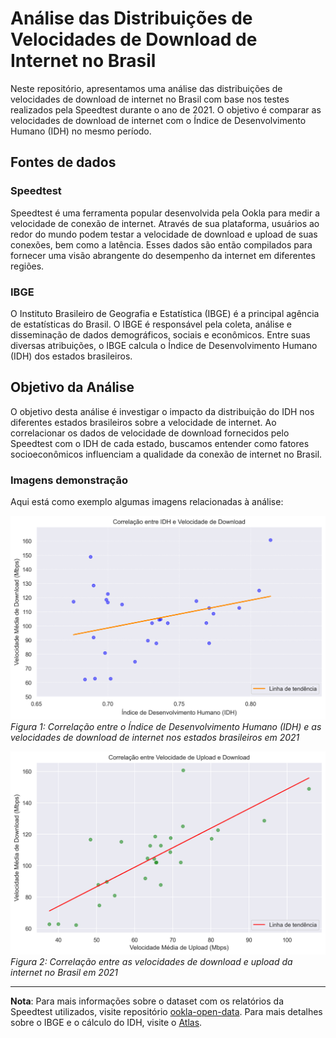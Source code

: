 # Análise das Distribuições de Velocidades de Download de Internet no Brasil

Neste repositório, apresentamos uma análise das distribuições de velocidades de download de internet no Brasil com base nos testes realizados pela Speedtest durante o ano de 2021. O objetivo é comparar as velocidades de download de internet com o Índice de Desenvolvimento Humano (IDH) no mesmo período.

## Fontes de dados

### Speedtest
Speedtest é uma ferramenta popular desenvolvida pela Ookla para medir a velocidade de conexão de internet. Através de sua plataforma, usuários ao redor do mundo podem testar a velocidade de download e upload de suas conexões, bem como a latência. Esses dados são então compilados para fornecer uma visão abrangente do desempenho da internet em diferentes regiões.

### IBGE
O Instituto Brasileiro de Geografia e Estatística (IBGE) é a principal agência de estatísticas do Brasil. O IBGE é responsável pela coleta, análise e disseminação de dados demográficos, sociais e econômicos. Entre suas diversas atribuições, o IBGE calcula o Índice de Desenvolvimento Humano (IDH) dos estados brasileiros.

## Objetivo da Análise
O objetivo desta análise é investigar o impacto da distribuição do IDH nos diferentes estados brasileiros sobre a velocidade de internet. Ao correlacionar os dados de velocidade de download fornecidos pelo Speedtest com o IDH de cada estado, buscamos entender como fatores socioeconômicos influenciam a qualidade da conexão de internet no Brasil.

### Imagens demonstração

Aqui está como exemplo algumas imagens relacionadas à análise:

![Correlação do IDH com Velocidade de Download](Midia/Correlacao_idh_velocidade.png)
*Figura 1: Correlação entre o Índice de Desenvolvimento Humano (IDH) e as velocidades de download de internet nos estados brasileiros em 2021*


![Correlação das velocidades de download e de upload da internet](Midia/correlacao_upload_download.png)
*Figura 2: Correlação entre as velocidades de download e upload da internet no Brasil em 2021*

---

**Nota**: Para mais informações sobre o dataset com os relatórios da Speedtest utilizados, visite repositório [ookla-open-data](https://github.com/teamookla/ookla-open-data).
Para mais detalhes sobre o IBGE e o cálculo do IDH, visite o [Atlas](http://www.atlasbrasil.org.br/).
